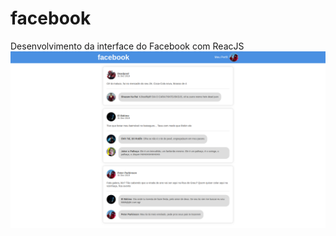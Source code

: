 # facebook
Desenvolvimento da interface do Facebook com ReacJS 
<img src="https://github.com/miroswd/facebook/blob/master/src/assets/facebook-print.png"/>
